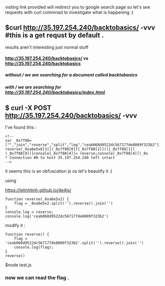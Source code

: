 visting link provided will redirect you to google search page so let's see requests with curl commnad to investigate what is happening :) 

## $curl http://35.197.254.240/backtobasics/ -vvv  #this is a get requst by default .

results aren't interesting just normal stuff 


#### http://35.197.254.240/backtobasics/ vs http://35.197.254.240/backtobasics
##### without / we are searching for a document called backtobasics
##### with   /  we are searching for http://35.197.254.240/backtobasics/index.html

## $ curl -X POST http://35.197.254.240/backtobasics/ -vvv



I've found this : 
```
<!--
var _0x7f88=["","join","reverse","split","log","ceab068d9522dc567177de8009f323b2"];function reverse(_0xa6e5x8[3]](_0x7f88[0])[_0x7f88[2]]()[_0x7f88[1]](_0x7f88[0])}console[_0x7f88[4]]= reverse;console[_0x7f88[4]](_0x
* Connection #0 to host 35.197.254.240 left intact
-->                  
```
it seems this is an obfuscation js os let's beautify it :) 

using 

https://lelinhtinh.github.io/de4js/

````
function reverse(_0xa6e5x2) {
    flag = _0xa6e5x2.split('').reverse().join('')
}
console.log = reverse;
console.log('ceab068d9522dc567177de8009f323b2')
````

modify it  :
```
function reverse() {
    flag = 'ceab068d9522dc567177de8009f323b2'.split('').reverse().join('')
    console.log(flag);
}
reverse()

```
$node test.js

### now we can read the flag .
